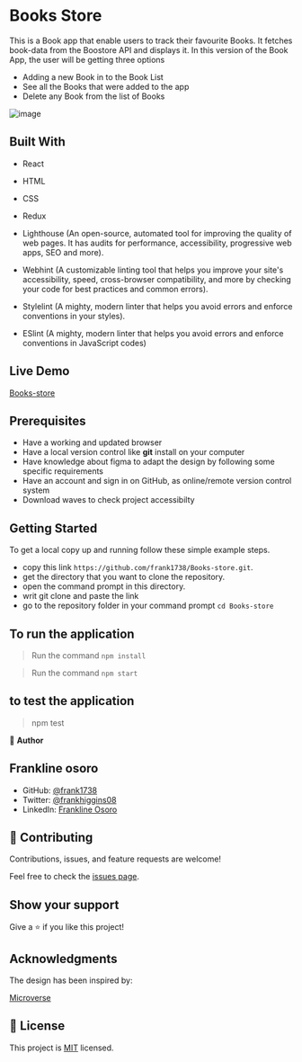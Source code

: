 # Books Store

This is a Book app that enable users to track their favourite Books.
It fetches book-data from the Boostore API and displays it.
In this version of the Book App, the user will be getting three options

- Adding a new Book in to the Book List
- See all the Books that were added to the app
- Delete any Book from the list of Books

![image](https://user-images.githubusercontent.com/98453979/172873172-87632ec7-d15f-4d15-88fc-c2e57ff97d89.png)

## Built With

- React

- HTML

- CSS

- Redux

- Lighthouse (An open-source, automated tool for improving the quality of web pages. It has audits for performance, accessibility, progressive web apps, SEO and more).

- Webhint (A customizable linting tool that helps you improve your site's accessibility, speed, cross-browser compatibility, and more by checking your code for best practices and common errors).

- Stylelint (A mighty, modern linter that helps you avoid errors and enforce conventions in your styles).

- ESlint (A mighty, modern linter that helps you avoid errors and enforce conventions in JavaScript codes)

## Live Demo

[Books-store](https://meek-centaur-33bb88.netlify.app/)

## Prerequisites

- Have a working and updated browser
- Have a local version control like **git** install on your computer
- Have knowledge about figma to adapt the design by following some specific requirements
- Have an account and sign in on GitHub, as online/remote version control system
- Download waves to check project accessibilty

## Getting Started

To get a local copy up and running follow these simple example steps.

- copy this link `https://github.com/frank1738/Books-store.git`.
- get the directory that you want to clone the repository.
- open the command prompt in this directory.
- writ git clone and paste the link
- go to the repository folder in your command prompt `cd Books-store`

## To run the application

> Run the command `npm install`

> Run the command `npm start`

## to test the application

> npm test

👤 **Author**

## Frankline osoro

- GitHub: [@frank1738](https://github.com/frank1738)
- Twitter: [@frankhiggins08](https://twitter.com/frankhiggins08)
- LinkedIn: [Frankline Osoro](http://www.linkedin.com/in/frankline-osoro-b526ba18b)

## 🤝 Contributing

Contributions, issues, and feature requests are welcome!

Feel free to check the [issues page](../../issues/).

## Show your support

Give a ⭐️ if you like this project!

## Acknowledgments

The design has been inspired by:

[Microverse](https://www.microverse.org)

## 📝 License

This project is [MIT](./MIT.md) licensed.
